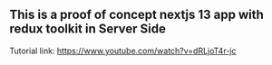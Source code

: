 ## This is a proof of concept nextjs 13 app with redux toolkit in Server Side

Tutorial link: https://www.youtube.com/watch?v=dRLjoT4r-jc
